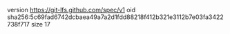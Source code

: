 version https://git-lfs.github.com/spec/v1
oid sha256:5c69fad6742dcbaea49a7a2d1fdd88218f412b321e3112b7e03fa3422738f717
size 17
